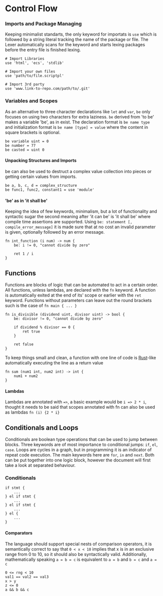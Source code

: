 # Control Flow

### Imports and Package Managing

Keeping minimalist standarts, the only keyword for importats is `use` which is followed by a string literal tracking the name of the package or file. The Lexer automatically scans for the keyword and starts lexing packages before the entry file is finished lexing.

```
# Import Libraries
use 'html', 'ecs', 'stdlib'

# Import your own files
use 'path/to/file.scriptpl'

# Import 3rd party
use 'www.link-to-repo.com/path/to/.git'
```

### Variables and Scopes

As an alternative to three character declarations like `let` and `var`, `be` only focuses on using two characters for extra laziness. `be` derived from 'to be' makes a variable 'be', as in exist. The declaration format is `be name type` and initialization format is `be name [type] = value` where the content in square brackets is optional.

```
be variable uint = 0
be number = 77
be casted = uint 0
```

#### Unpacking Structures and Imports

be can also be used to destruct a complex value collection into pieces or getting certain values from imports.

```
be a, b, c, d = complex_structure
be func1, func2, constant1 = use 'module'
```

#### 'be' as in 'it shall be'

Keeping the idea of few keywords, minimalism, but a lot of functionality and syntactic sugar the second meaning after 'it can be' is 'it shall be' where compile time assertions are supported. Using `be: statement [, compile_error_message]` it is made sure that at no cost an invalid parameter is given, optionally followed by an error message.

```
fn int_function (i num) -> num {
    be: i != 0, "cannot divide by zero"
    
    ret 1 / i
}
```

## Functions

Functions are blocks of logic that can be automated to act in a certain order. All functions, unless lambdas, are declared with the `fn` keyword. A function is automatically exited at the end of its' scope or earlier with the `ret` keyword. Functions without parameters can leave out the round brackets such is the case of `fn main { ... }`

```
fn is_divisible (dividend uint, divisor uint) -> bool {
    be: divisor != 0, "cannot divide by zero"

    if dividend % divisor == 0 {
        ret true
    }
    
    ret false
}
```

To keep things small and clean, a function with one line of code is [Rust](https://www.rust-lang.org/)-like automatically executing the line as a return value

```
fn sum (num1 int, num2 int) -> int {
    num1 + num2
}
```

#### Lambdas

Lambdas are annotated with `=>`, a basic example would be `i => 2 * i`, thought it needs to be said that scopes annotated with fn can also be used as lambdas `fn (i) {2 * i}`

## Conditionals and Loops

Conditionals are boolean type operations that can be used to jump between blocks. Three keywords are of most importance to conditional jumps: `if`, `el`, `case`. Loops are cycles in a graph, but in programming it is an indicator of repeat code execution. The main keywords here are `for`, `in` and `next`. Both can be put together into one logic block, however the document will first take a look at separated behaviour.

### Conditionals

```
if stmt {
    ...
} el if stmt {
    ...
} el if stmt {
    ...
} el {
    ...
}
```

#### Comparators

The language should support special nests of comparison operators, it is semantically correct to say that `0 < x < 10` implies that x is in an exclusive range from 0 to 10, so it should also be syntactically valid. Additionally, mathematically speaking `a = b = c` is equivalent to `a = b` and `b = c` and `a = c`

```
0 <= rng < 10
val1 == val2 == val3
x > y
z <= 0
a && b && c
```
